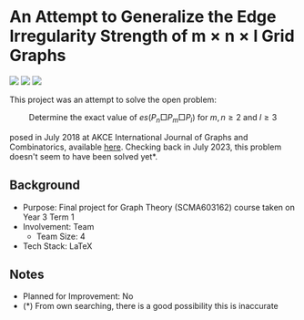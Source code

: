 # An Attempt to Generalize the Edge Irregularity Strength of $\bm{m\times n\times l}$ Grid Graphs
<img src="https://img.shields.io/badge/Language-Mixed-D5AE22"> <img src="https://img.shields.io/badge/Last Update-13/02/2019-0A7BBC"> <img src="https://img.shields.io/badge/Status-Not Tested-D7624B">

This project was an attempt to solve the open problem:

<center>

Determine the exact value of $es(P_n\Box P_m\Box P_l)$ for $m,n\geq2$ and $l\geq3$
</center>

posed in July 2018 at AKCE International Journal of Graphs and Combinatorics, available [here](https://www.sciencedirect.com/science/article/pii/S097286001730107X). Checking back in July 2023, this problem doesn't seem to have been solved yet*.

## Background
- Purpose: Final project for Graph Theory (SCMA603162) course taken on Year 3 Term 1
- Involvement: Team
    - Team Size: 4
- Tech Stack: LaTeX

## Notes
- Planned for Improvement: No
- (*) From own searching, there is a good possibility this is inaccurate